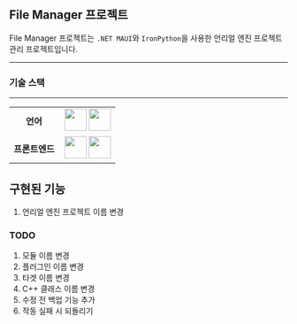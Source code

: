 <h2>File Manager 프로젝트</h2>

File Manager 프로젝트는 `.NET MAUI`와 `IronPython`을 사용한 언리얼 엔진 프로젝트 관리 프로젝트입니다.  

---

<h3>기술 스택</h3>

---

<table align="center">
    <tr align="center">
        <td style="font-weight: bold; padding-right: 10px; vertical-align: center;">
            언어
        </td>
        <td>
            <img height="40" src="https://cdn.worldvectorlogo.com/logos/c--4.svg"/> 
            <img height="40" src="https://cdn.iconscout.com/icon/free/png-256/free-python-3521655-2945099.png?f=webp"/>
        </td>
    </tr>
    <tr align="center">
        <td style="font-weight: bold; padding-right: 10px; vertical-align: center; border: none;">
        프론트엔드
        </td>
        <td>
            <img height="40" src="https://skillicons.dev/icons?i=html,css"/>
            <img height="40" src="https://devblogs.microsoft.com/aspnet/wp-content/uploads/sites/16/2019/04/BrandBlazor_nohalo_1000x.png"/>
        </td>
    </tr>
</table>

<h2>구현된 기능</h2>

1. 언리얼 엔진 프로젝트 이름 변경

<h3>TODO</h3>

1. 모듈 이름 변경
2. 플러그인 이름 변경
3. 타겟 이름 변경
4. C++ 클래스 이름 변경
5. 수정 전 백업 기능 추가
6. 작동 실패 시 되돌리기
